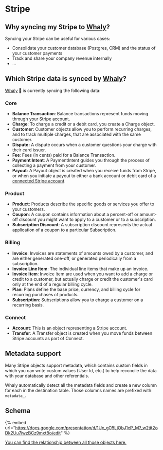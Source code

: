 # Stripe

## **Why syncing my Stripe to** [**Whaly**](https://whaly.io)**?**

Syncing your Stripe can be useful for various cases:

* Consolidate your customer database (Postgres, CRM) and the status of your customer payments
* Track and share your company revenue internally
* ...

## Which Stripe data is synced by [Whaly](https://whaly.io)?

[Whaly](https://whaly.io) 🐳 is currently syncing the following data:

### Core

* **Balance Transaction**: Balance transactions represent funds moving through your Stripe account.
* **Charge**: To charge a credit or a debit card, you create a Charge object.
* **Customer**: Customer objects allow you to perform recurring charges, and to track multiple charges, that are associated with the same customer.
* **Dispute:** A dispute occurs when a customer questions your charge with their card issuer.
* **Fee**: Fees (in cents) paid for a Balance Transaction.
* **Payment Intent**: A PaymentIntent guides you through the process of collecting a payment from your customer.
* **Payout**: A Payout object is created when you receive funds from Stripe, or when you initiate a payout to either a bank account or debit card of a [connected Stripe account](https://stripe.com/docs/connect/bank-debit-card-payouts).

### Product

* **Product**: Products describe the specific goods or services you offer to your customers.
* **Coupon**: A coupon contains information about a percent-off or amount-off discount you might want to apply to a customer or to a subscription.
* **Subscription Discount**: A subscription discount represents the actual application of a coupon to a particular Subscription.

### Billing

* **Invoice**: Invoices are statements of amounts owed by a customer, and are either generated one-off, or generated periodically from a subscription.
* **Invoice Line Item**: The individual line items that make up an invoice.
* **Invoice Item**: Invoice Item are used when you want to add a charge or credit to a customer, but actually charge or credit the customer's card only at the end of a regular billing cycle.
* **Plan**: Plans define the base price, currency, and billing cycle for recurring purchases of products.
* **Subscription**: Subscriptions allow you to charge a customer on a recurring basis.

### Connect

* **Account**: This is an object representing a Stripe account.
* **Transfer**: A Transfer object is created when you move funds between Stripe accounts as part of Connect.

## Metadata support

Many Stripe objects support metadata, which contains custom fields in which you can write custom values (User Id, etc.) to help reconcile the data with your database and other referentials.

Whaly automatically detect all the metadata fields and create a new column for each in the destination table. Those columns names are prefixed with `metadata_`.

## Schema

{% embed url="https://docs.google.com/presentation/d/1Ux_gO5LjObJ1cP_M7_w2tit2oDk2Uu7iwzBCz9mxt8o/edit" %}

[You can find the relationship between all those objects here.](https://docs.google.com/presentation/d/1Ux\_gO5LjObJ1cP\_M7\_w2tit2oDk2Uu7iwzBCz9mxt8o/edit?usp=sharing)
